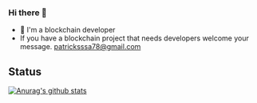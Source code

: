 ### Hi there 👋
- 🔭  I'm a blockchain developer
- If you have a blockchain project that needs developers welcome your message. patricksssa78@gmail.com

## Status

[![Anurag's github stats](https://github-readme-stats.vercel.app/api?username=19-xiaogao)](https://github.com/anuraghazra/github-readme-stats)
